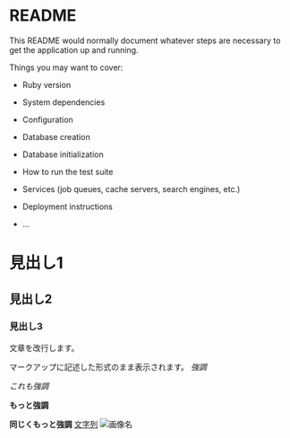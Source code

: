 # README

This README would normally document whatever steps are necessary to get the
application up and running.

Things you may want to cover:

* Ruby version

* System dependencies

* Configuration

* Database creation

* Database initialization

* How to run the test suite

* Services (job queues, cache servers, search engines, etc.)

* Deployment instructions

* ...
# 見出し1
## 見出し2
### 見出し3
文章を改行します。
 
マークアップに記述した形式のまま表示されます。
*強調*
 
_これも強調_
 
**もっと強調**
 
__同じくもっと強調__
[文字列](URL)
![画像名](相対パスまたは絶対パス)
